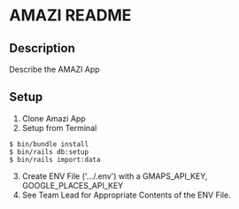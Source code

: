 # AMAZI README

## Description
Describe the AMAZI App

## Setup
 1. Clone Amazi App
 2. Setup from Terminal
 ```
$ bin/bundle install
$ bin/rails db:setup
$ bin/rails import:data
 ```

3. Create ENV  File ('.../.env') with a GMAPS_API_KEY, GOOGLE_PLACES_API_KEY
4. See Team Lead for Appropriate Contents of the ENV File.

